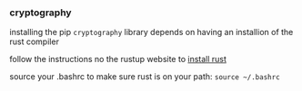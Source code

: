 ### cryptography
installing the pip `cryptography` library depends on 
having an installion of the rust compiler

follow the instructions no the rustup website to [install rust](https://rustup.rs/)

source your .bashrc to make sure rust is on your path:
`source ~/.bashrc`
